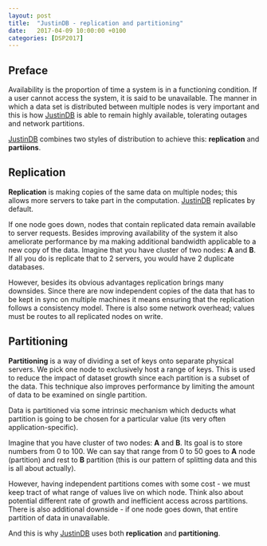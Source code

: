 ```yaml
---
layout: post
title:  "JustinDB - replication and partitioning"
date:   2017-04-09 10:00:00 +0100
categories: [DSP2017]
---
```


## Preface
Availability is the proportion of time a system is in a functioning condition. If a user cannot access the system, it is said to be unavailable. The manner in which a data set is distributed between multiple nodes is very important and this is how [JustinDB][justindb] is able to remain highly available, tolerating outages and network partitions.

[JustinDB][justindb] combines two styles of distribution to achieve this: **replication** and **partiions**.

## Replication
**Replication** is making copies of the same data on multiple nodes; this allows more servers to take part in the computation. [JustinDB][justindb] replicates by default.

If one node goes down, nodes that contain replicated data remain available to server requests. Besides improving availability of the system it also ameliorate performance by ma making additional bandwidth applicable to a new copy of the data. Imagine that you have cluster of two nodes: **A** and **B**. If all you do is replicate that to 2 servers, you would have 2 duplicate databases.

However, besides its obvious advantages replication brings many downsides. Since there are now independent copies of the data that has to be kept in sync on multiple machines it means ensuring that the replication follows a consistency model. There is also some network overhead; values must be routes to all replicated nodes on write.

## Partitioning
**Partitioning** is a way of dividing a set of keys onto separate physical servers. We pick one node to exclusively host a range of keys. This is used to reduce the impact of dataset growth since each partition is a subset of the data. This technique also improves performance by limiting the amount of data to be examined on single partition.

Data is partitioned via some intrinsic mechanism which deducts what partition is going to be chosen for a particular value (its very often application-specific).

Imagine that you have cluster of two nodes: **A** and **B**. Its goal is to store numbers from 0 to 100. We can say that range from 0 to 50 goes to **A** node (partition) and rest to **B** partition (this is our pattern of splitting data and this is all about actually).

However, having independent partitions comes with some cost - we must keep tract of what range of values live on which node. Think also about potential different rate of growth and inefficient access across partitions. There is also additional downside - if one node goes down, that entire partition of data in unavailable.

And this is why [JustinDB][justindb] uses both **replication** and **partitioning**.

[justindb]: https://github.com/speedcom/JustinDB

